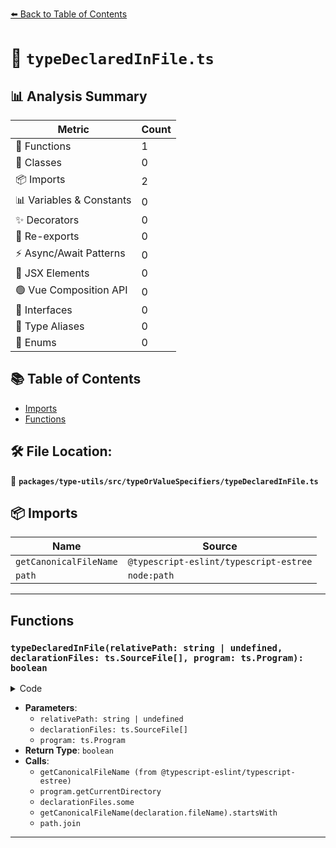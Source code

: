 [⬅️ Back to Table of Contents](../../../../index.md)

# 📄 `typeDeclaredInFile.ts`

## 📊 Analysis Summary

| Metric | Count |
|--------|-------|
| 🔧 Functions | 1 |
| 🧱 Classes | 0 |
| 📦 Imports | 2 |
| 📊 Variables & Constants | 0 |
| ✨ Decorators | 0 |
| 🔄 Re-exports | 0 |
| ⚡ Async/Await Patterns | 0 |
| 💠 JSX Elements | 0 |
| 🟢 Vue Composition API | 0 |
| 📐 Interfaces | 0 |
| 📑 Type Aliases | 0 |
| 🎯 Enums | 0 |

## 📚 Table of Contents

- [Imports](#imports)
- [Functions](#functions)

## 🛠️ File Location:
📂 **`packages/type-utils/src/typeOrValueSpecifiers/typeDeclaredInFile.ts`**

## 📦 Imports

| Name | Source |
|------|--------|
| `getCanonicalFileName` | `@typescript-eslint/typescript-estree` |
| `path` | `node:path` |


---

## Functions

### `typeDeclaredInFile(relativePath: string | undefined, declarationFiles: ts.SourceFile[], program: ts.Program): boolean`

<details><summary>Code</summary>

```ts
export function typeDeclaredInFile(
  relativePath: string | undefined,
  declarationFiles: ts.SourceFile[],
  program: ts.Program,
): boolean {
  if (relativePath == null) {
    const cwd = getCanonicalFileName(program.getCurrentDirectory());
    return declarationFiles.some(declaration =>
      getCanonicalFileName(declaration.fileName).startsWith(cwd),
    );
  }
  const absolutePath = getCanonicalFileName(
    path.join(program.getCurrentDirectory(), relativePath),
  );
  return declarationFiles.some(
    declaration => getCanonicalFileName(declaration.fileName) === absolutePath,
  );
}
```
</details>

- **Parameters**:
  - `relativePath: string | undefined`
  - `declarationFiles: ts.SourceFile[]`
  - `program: ts.Program`
- **Return Type**: `boolean`
- **Calls**:
  - `getCanonicalFileName (from @typescript-eslint/typescript-estree)`
  - `program.getCurrentDirectory`
  - `declarationFiles.some`
  - `getCanonicalFileName(declaration.fileName).startsWith`
  - `path.join`

---